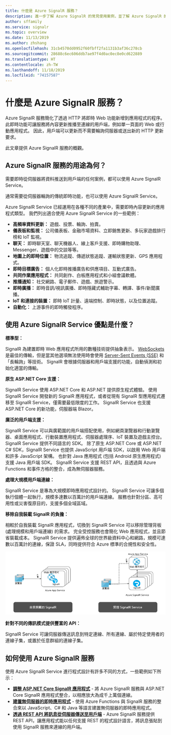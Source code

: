 ```yaml
---
title: 什麼是 Azure SignalR 服務？
description: 進一步了解 Azure SignalR 的常見使用案例，並了解 Azure SignalR 的主要優點。
author: sffamily
ms.service: signalr
ms.topic: overview
ms.date: 11/13/2019
ms.author: zhshang
ms.openlocfilehash: 31cb4570dd0952f60fbff2fa1131b3af36c278cb
ms.sourcegitcommit: 28688c6ec606ddb7ae97f4d0ac0ec8e0cd622889
ms.translationtype: HT
ms.contentlocale: zh-TW
ms.lasthandoff: 11/18/2019
ms.locfileid: "74157587"
---
```

# <a name="what-is-azure-signalr-service"></a>什麼是 Azure SignalR 服務？

Azure SignalR 服務簡化了透過 HTTP 將即時 Web 功能新增到應用程式的程序。 此即時功能可讓服務將內容更新推播至連線的用戶端，例如單一頁面的 Web 或行動應用程式。 因此，用戶端可以更新而不需要輪詢伺服器或送出新的 HTTP 更新要求。


此文章提供 Azure SignalR 服務的概觀。

## <a name="what-is-azure-signalr-service-used-for"></a>Azure SignalR 服務的用途為何？

需要即時從伺服器將資料推送到用戶端的任何案例，都可以使用 Azure SignalR Service。

通常需要從伺服器輪詢的傳統即時功能，也可以使用 Azure SignalR Service。

Azure SignalR Service 已經運用在各種不同的產業中，需要即時內容更新的應用程式類型。 我們列出適合使用 Azure SignalR Service 的一些範例：

* **高頻率資料更新：** 遊戲、投票、輪詢、拍賣。
* **儀表板和監視：** 公司儀表板、金融市場資料、立即銷售更新、多玩家遊戲排行榜和 IoT 監視。
* **聊天：** 即時聊天室、聊天機器人、線上客戶支援、即時購物助理、Messenger、遊戲中的交談等等。
* **地圖上的即時位置：** 物流追蹤、傳遞狀態追蹤、運輸狀態更新、GPS 應用程式。
* **即時目標廣告：** 個人化即時推播廣告和供應項目、互動式廣告。
* **共同作業應用程式：** 共同創作、白板應用程式和小組會議軟體。
* **推播通知：** 社交網路、電子郵件、遊戲、旅遊警示。
* **即時廣播：** 即時音訊/視訊廣播、即時隱藏式輔助字幕、轉譯、事件/新聞廣播。
* **IoT 和連接的裝置：** 即時 IoT 計量、遠端控制、即時狀態，以及位置追蹤。
* **自動化：** 上游事件的即時觸發程序。

## <a name="what-are-the-benefits-using-azure-signalr-service"></a>使用 Azure SignalR Service 優點是什麼？

**標準型：**

SignalR 為建置即時 Web 應用程式所用的數種技術提供抽象表示。 [WebSockets](https://wikipedia.org/wiki/WebSocket) 是最佳的傳輸，但是當其他選項無法使用時會使用 [Server-Sent Events (SSE)](https://wikipedia.org/wiki/Server-sent_events) 和「長輪詢」等技術。 SignalR 會根據伺服器和用戶端支援的功能，自動偵測和初始化適當的傳輸。

**原生 ASP.NET Core 支援：**

SignalR Service 使用 ASP.NET Core 和 ASP.NET 提供原生程式體驗。 使用 SignalR Service 開發新的 SignalR 應用程式，或者從現有 SignalR 型應用程式遷移至 SignalR Service，僅需要最低限度的工作。
SignalR Service 也支援 ASP.NET Core 的新功能，伺服器端 Blazor。

**廣泛的用戶端支援：**

SignalR Service 可以與廣範圍的用戶端搭配使用，例如網頁瀏覽器和行動瀏覽器、桌面應用程式、行動裝置應用程式、伺服器處理序、IoT 裝置及遊戲主控台。 SignalR Service 提供不同語言的 SDK。 除了原生 ASP.NET Core 或 ASP.NET C# SDK，SignalR Service 也提供 JavaScript 用戶端 SDK，以啟用 Web 用戶端和許多 JavaScript 架構。 也針對 Java 應用程式 (包括 Android 原生應用程式) 支援 Java 用戶端 SDK。 SignalR Service 支援 REST API，且透過與 Azure Functions 和事件方格的整合，成為無伺服器服務。

**處理大規模用戶端連線：**

SignalR Service 是專為大規模即時應用程式設計的。 SignalR Service 可讓多個執行個體一起執行，規模多達數以百萬計的用戶端連線。 服務也針對分區、高可用性或災害復原目的，支援多個全域區域。

**移除自我裝載 SignalR 的負擔：**

相較於自我裝載 SignalR 應用程式，切換到 SignalR Service 可以移除管理背板 (處理規模和用戶端連線) 的需求。 完全受控服務也會簡化 Web 應用程式，並且節省裝載成本。 SignalR Service 提供遍佈全球的世界級資料中心和網路，規模可達數以百萬計的連線，保證 SLA，同時提供符合 Azure 標準的合規性和安全性。

![受控 SignalR Service](./media/signalr-overview/managed-signalr-service.png)

**針對不同的傳訊模式提供豐富的 API：**

SignalR Service 可讓伺服器傳送訊息到特定連線、所有連線、屬於特定使用者的連線子集，或置於任意群組的連線子集。

## <a name="how-to-use-azure-signalr-service"></a>如何使用 Azure SignalR 服務

使用 Azure SignalR Service 進行程式設計有許多不同的方式，一些範例如下所示：

- **[調整 ASP.NET Core SignalR 應用程式](signalr-concept-scale-aspnet-core.md)** - 將 Azure SignalR 服務與 ASP.NET Core SignalR 應用程式整合，以相應放大為成千上萬個連線。
- **[建置無伺服器的即時應用程式](signalr-concept-azure-functions.md)** - 使用 Azure Functions 與 SignalR 服務的整合來以 JavaScript、C# 和 Java 等語言建置無伺服器的即時應用程式。
- **[透過 REST API 將訊息從伺服器傳送至用戶端](https://github.com/Azure/azure-signalr/blob/dev/docs/rest-api.md)** - Azure SignalR 服務提供 REST API，讓應用程式能以任何支援 REST 的程式設計語言，將訊息張貼到使用 SignalR 服務來連線的用戶端。
